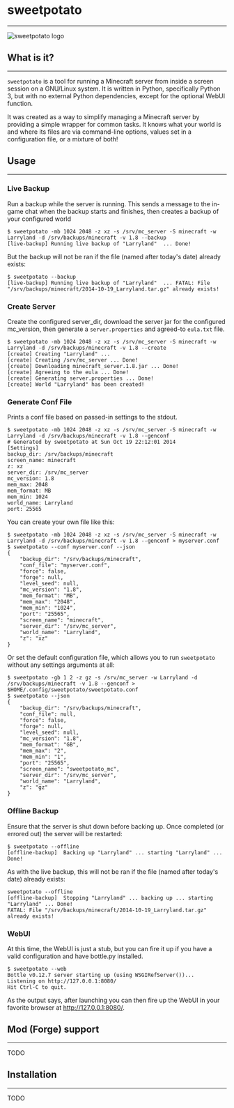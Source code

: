 # sweetpotato
-------------

![sweetpotato logo](http://static.blackholegate.net/i/cyark.jpeg)

## What is it?
----

`sweetpotato` is a tool for running a Minecraft server from inside a screen session on a GNU/Linux system. It is written in Python, specifically Python 3, but with no external Python dependencies, except for the optional WebUI function.

It was created as a way to simplify managing a Minecraft server by providing a simple wrapper for common tasks. It knows what your world is and where its files are via command-line options, values set in a configuration file, or a mixture of both!

## Usage
----

### Live Backup

Run a backup while the server is running. This sends a message to the in-game chat when the backup starts and finishes, then creates a backup of your configured world

    $ sweetpotato -mb 1024 2048 -z xz -s /srv/mc_server -S minecraft -w Larryland -d /srv/backups/minecraft -v 1.8 --backup
    [live-backup] Running live backup of "Larryland"  ... Done!

But the backup will not be ran if the file (named after today's date) already exists:

    $ sweetpotato --backup
    [live-backup] Running live backup of "Larryland"  ... FATAL: File "/srv/backups/minecraft/2014-10-19_Larryland.tar.gz" already exists!

### Create Server

Create the configured server_dir, download the server jar for the configured mc_version, then generate a `server.properties` and agreed-to `eula.txt` file.

    $ sweetpotato -mb 1024 2048 -z xz -s /srv/mc_server -S minecraft -w Larryland -d /srv/backups/minecraft -v 1.8 --create
    [create] Creating "Larryland" ...
    [create] Creating /srv/mc_server ... Done!
    [create] Downloading minecraft_server.1.8.jar ... Done!
    [create] Agreeing to the eula ... Done!
    [create] Generating server.properties ... Done!
    [create] World "Larryland" has been created!

### Generate Conf File

Prints a conf file based on passed-in settings to the stdout.

    $ sweetpotato -mb 1024 2048 -z xz -s /srv/mc_server -S minecraft -w Larryland -d /srv/backups/minecraft -v 1.8 --genconf
    # Generated by sweetpotato at Sun Oct 19 22:12:01 2014
    [Settings]
    backup_dir: /srv/backups/minecraft
    screen_name: minecraft
    z: xz
    server_dir: /srv/mc_server
    mc_version: 1.8
    mem_max: 2048
    mem_format: MB
    mem_min: 1024
    world_name: Larryland
    port: 25565

You can create your own file like this:

    $ sweetpotato -mb 1024 2048 -z xz -s /srv/mc_server -S minecraft -w Larryland -d /srv/backups/minecraft -v 1.8 --genconf > myserver.conf
    $ sweetpotato --conf myserver.conf --json
    {
        "backup_dir": "/srv/backups/minecraft",
        "conf_file": "myserver.conf",
        "force": false,
        "forge": null,
        "level_seed": null,
        "mc_version": "1.8",
        "mem_format": "MB",
        "mem_max": "2048",
        "mem_min": "1024",
        "port": "25565",
        "screen_name": "minecraft",
        "server_dir": "/srv/mc_server",
        "world_name": "Larryland",
        "z": "xz"
    }

Or set the default configuration file, which allows you to run `sweetpotato` without any settings arguments at all:

    $ sweetpotato -gb 1 2 -z gz -s /srv/mc_server -w Larryland -d /srv/backups/minecraft -v 1.8 --genconf > $HOME/.config/sweetpotato/sweetpotato.conf
    $ sweetpotato --json
    {
        "backup_dir": "/srv/backups/minecraft",
        "conf_file": null,
        "force": false,
        "forge": null,
        "level_seed": null,
        "mc_version": "1.8",
        "mem_format": "GB",
        "mem_max": "2",
        "mem_min": "1",
        "port": "25565",
        "screen_name": "sweetpotato_mc",
        "server_dir": "/srv/mc_server",
        "world_name": "Larryland",
        "z": "gz"
    }

### Offline Backup

Ensure that the server is shut down before backing up. Once completed (or errored out) the server will be restarted:

    $ sweetpotato --offline
    [offline-backup]  Backing up "Larryland" ... starting "Larryland" ... Done!

As with the live backup, this will not be ran if the file (named after today's date) already exists:

    sweetpotato --offline
    [offline-backup]  Stopping "Larryland" ... backing up ... starting "Larryland" ... Done!
    FATAL: File "/srv/backups/minecraft/2014-10-19_Larryland.tar.gz" already exists!

### WebUI

At this time, the WebUI is just a stub, but you can fire it up if you have a valid configuration and have bottle.py installed.

    $ sweetpotato --web
    Bottle v0.12.7 server starting up (using WSGIRefServer())...
    Listening on http://127.0.0.1:8080/
    Hit Ctrl-C to quit.

As the output says, after launching you can then fire up the WebUI in your favorite browser at http://127.0.0.1:8080/.

## Mod (Forge) support
----

TODO

## Installation
----

TODO
